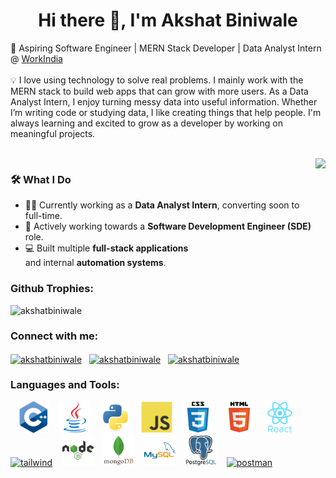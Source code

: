 <h1 align="center">Hi there 👋, I'm Akshat Biniwale</h1>

<p>
  🚀 Aspiring Software Engineer | MERN Stack Developer | Data Analyst Intern @ 
  <a href="https://workindia.in/" target="_blank">WorkIndia</a><br/>
<br/>
  💡 I love using technology to solve real problems. I mainly work with the MERN stack to build web apps that can grow with more users. As a Data Analyst Intern, I enjoy turning messy data into useful information. Whether I’m writing code or studying data, I like creating things that help people. I'm always learning and excited to grow as a developer by working on meaningful projects.
</p>

<br/>

<image align="right" height="550" src="https://drive.google.com/uc?export=view&id=1Yyqm_nVQXOi3wzx9KAkMqH0ZHEMkV2N3"/>
<h3>🛠️ What I Do</h3>

- 👨‍💻 Currently working as a <strong>Data Analyst Intern</strong>, converting soon to full-time.</li>
- 🔀 Actively working towards a <strong>Software Development Engineer (SDE)</strong> role.</li>
- 💻 Built multiple <strong>full-stack applications</strong> </br> and internal <strong>automation systems</strong>.</li>

<h3 align="left">Github Trophies:</h3>
<p align="left">
  <img src="https://github-profile-trophy.vercel.app/?username=akshatbiniwale&theme=darkhub&margin-w=15&rank=A,B,C&row=2&column=2" alt="akshatbiniwale" />
</p>

<h3 align="left">Connect with me:</h3>
<p align="left">
    <a href="https://linkedin.com/in/akshatbiniwale" target="blank"><img align="center"
            src="https://raw.githubusercontent.com/rahuldkjain/github-profile-readme-generator/master/src/images/icons/Social/linked-in-alt.svg"
            alt="akshatbiniwale" height="35.5" width="50" /></a>
        &nbsp;
    <a href="https://www.leetcode.com/akshatbiniwale" target="blank"><img align="center"
            src="https://raw.githubusercontent.com/rahuldkjain/github-profile-readme-generator/master/src/images/icons/Social/leet-code.svg"
            alt="akshatbiniwale" height="35.5" width="50" /></a>
        &nbsp;
    <a href="https://akshatbiniwale.in/" target="blank"><img align="center"
            src="https://akshatbiniwale.in/logo.svg"
            alt="akshatbiniwale" height="35.5" width="50" /></a>
        &nbsp;
</p>

<h3 align="left">Languages and Tools:</h3>
<p align="left"> &nbsp;&nbsp; <a href="https://www.w3schools.com/cpp/" target="_blank"
        rel="noreferrer"> <img
            src="https://raw.githubusercontent.com/devicons/devicon/master/icons/cplusplus/cplusplus-original.svg"
            alt="cplusplus" width="50" height="50" /></a> &nbsp;&nbsp; <a href="https://www.java.com" target="_blank"
        rel="noreferrer">
        <img src="https://raw.githubusercontent.com/devicons/devicon/master/icons/java/java-original.svg" alt="java"
            width="50" height="50" /></a> &nbsp;&nbsp; <a href="https://www.python.org"
        target="_blank" rel="noreferrer"> <img
            src="https://raw.githubusercontent.com/devicons/devicon/master/icons/python/python-original.svg"
            alt="python" width="50" height="50" /></a> &nbsp;&nbsp; <a
        href="https://developer.mozilla.org/en-US/docs/Web/JavaScript" target="_blank" rel="noreferrer"> <img
            src="https://raw.githubusercontent.com/devicons/devicon/master/icons/javascript/javascript-original.svg"
            alt="javascript" width="50" height="50" /></a> &nbsp;&nbsp; <a href="https://www.w3schools.com/css/"
        target="_blank" rel="noreferrer"> <img
            src="https://raw.githubusercontent.com/devicons/devicon/master/icons/css3/css3-original-wordmark.svg"
            alt="css3" width="50" height="50" /></a> &nbsp;&nbsp; <a href="https://www.w3.org/html/" target="_blank" rel="noreferrer">
        <img src="https://raw.githubusercontent.com/devicons/devicon/master/icons/html5/html5-original-wordmark.svg"
            alt="html5" width="50" height="50" /></a> &nbsp;&nbsp; <a href="https://reactjs.org/" target="_blank"
        rel="noreferrer">
        <img src="https://raw.githubusercontent.com/devicons/devicon/master/icons/react/react-original-wordmark.svg"
            alt="react" width="50" height="50" /></a> &nbsp;&nbsp; <a href="https://tailwindcss.com/"
        target="_blank" rel="noreferrer"> <img src="https://www.vectorlogo.zone/logos/tailwindcss/tailwindcss-icon.svg"
            alt="tailwind" width="50" height="50" /></a> &nbsp;&nbsp; <a href="https://nodejs.org" target="_blank"
        rel="noreferrer">
        <img src="https://raw.githubusercontent.com/devicons/devicon/master/icons/nodejs/nodejs-original-wordmark.svg"
            alt="nodejs" width="50" height="50" /></a> &nbsp;&nbsp; <a href="https://www.mongodb.com/"
        target="_blank" rel="noreferrer"> <img
            src="https://raw.githubusercontent.com/devicons/devicon/master/icons/mongodb/mongodb-original-wordmark.svg"
            alt="mongodb" width="50" height="50" /></a> &nbsp;&nbsp; <a href="https://www.mysql.com/"
        target="_blank" rel="noreferrer"> <img
            src="https://raw.githubusercontent.com/devicons/devicon/master/icons/mysql/mysql-original-wordmark.svg"
            alt="mysql" width="50" height="50" /></a> &nbsp;&nbsp; <a href="https://www.postgresql.org"
        target="_blank" rel="noreferrer"> <img
            src="https://raw.githubusercontent.com/devicons/devicon/master/icons/postgresql/postgresql-original-wordmark.svg"
            alt="postgresql" width="50" height="50" /></a> &nbsp;&nbsp; <a href="https://postman.com"
        target="_blank" rel="noreferrer"> <img src="https://www.vectorlogo.zone/logos/getpostman/getpostman-icon.svg"
            alt="postman" width="50" height="50" /></a> &nbsp;&nbsp; </p>


